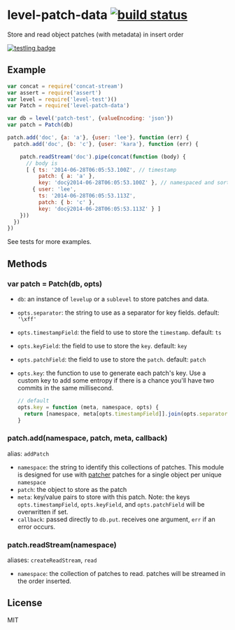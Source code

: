 # level-patch-data [![build status](https://secure.travis-ci.org/nrw/level-patch-data.png)](http://travis-ci.org/nrw/level-patch-data)

Store and read object patches (with metadata) in insert order

[![testling badge](https://ci.testling.com/nrw/level-patch-data.png)](https://ci.testling.com/nrw/level-patch-data)

## Example

``` js
var concat = require('concat-stream')
var assert = require('assert')
var level = require('level-test')()
var Patch = require('level-patch-data')

var db = level('patch-test', {valueEncoding: 'json'})
var patch = Patch(db)

patch.add('doc', {a: 'a'}, {user: 'lee'}, function (err) {
  patch.add('doc', {b: 'c'}, {user: 'kara'}, function (err) {

    patch.readStream('doc').pipe(concat(function (body) {
      // body is
      [ { ts: '2014-06-28T06:05:53.100Z', // timestamp
          patch: { a: 'a' },
          key: 'docÿ2014-06-28T06:05:53.100Z' }, // namespaced and sorted by ts
        { user: 'lee',
          ts: '2014-06-28T06:05:53.113Z',
          patch: { b: 'c' },
          key: 'docÿ2014-06-28T06:05:53.113Z' } ]
    }))
  })
})
```

See tests for more examples.

## Methods

### var patch = Patch(db, opts)

- `db`: an instance of `levelup` or a `sublevel` to store patches and data.
- `opts.separator`: the string to use as a separator for key fields. default:
  `'\xff'`
- `opts.timestampField`: the field to use to store the `timestamp`. default:
  `ts`
- `opts.keyField`: the field to use to store the `key`. default: `key`
- `opts.patchField`: the field to use to store the `patch`. default: `patch`
- `opts.key`: the function to use to generate each patch's key. Use a custom
  key to add some entropy if there is a chance you'll have two commits in the
  same millisecond.

  ```js
  // default
  opts.key = function (meta, namespace, opts) {
    return [namespace, meta[opts.timestampField]].join(opts.separator)
  }
  ```

### patch.add(namespace, patch, meta, callback)

alias: `addPatch`

- `namespace`: the string to identify this collections of patches. This module
  is designed for use with [patcher](https://www.npmjs.org/package/patcher)
  patches for a single object per unique `namespace`
- `patch`: the object to store as the patch
- `meta`: key/value pairs to store with this patch. Note: the keys
  `opts.timestampField`, `opts.keyField`, and `opts.patchField` will be
  overwritten if set.
- `callback`: passed directly to `db.put`. receives one argument, `err` if
  an error occurs.

### patch.readStream(namespace)

aliases: `createReadStream`, `read`

- `namespace`: the collection of patches to read. patches will be streamed in
  the order inserted.

## License

MIT
